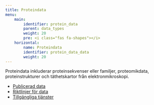 ```yaml
---
title: Proteindata
menu:
    main:
        identifier: protein_data
        parent: data_types
        weight: 20
        pre: <i class="fas fa-shapes"></i>
    horizontal:
        name: Proteindata
        identifier: protein_data_data
        weight: 20
---
```


Proteindata inkluderar proteinsekvenser eller familjer, proteomikdata, proteinstrukturer och täthetskartor från elektronmikroskopi.

* [Publicerad data](data)
* [Riktlinjer för data](guidelines)
* [Tillgängliga tjänster](services)
